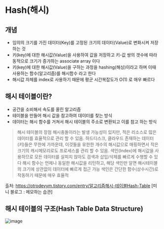 # Hash(해시)
## 개념
- 임의의 크기를 가진 데이터(Key)를 고정된 크기의 데이터(Value)로 변화시켜 저장하는 것
- 키(key)에 대한 해시값(Value)을 사용하여 값을 저장하고 키-값 쌍의 갯수에 따라 동적으로 크기가 증가하는 associate array 이다 
- 키(key)에 대한 해시값(Value)을 구하는 과정을 hashing(해싱)이라고 하며 이때 사용하는 함수(알고리즘)를 해시함수 라고 한다
- 해시값 자체를 index로 사용하기 때문에 평군 시간복잡도가 O(1) 로 매우 빠르다

## 해시 테이블이란?
- 공간을 소비해서 속도를 올린 알고리즘
- 테이블을 만들어 해시 값을 참고하여 데이터를 찾는 방식
- 데이터는 해시 함수를 거쳐서 해시 테이블의 주소로 변환되고 이를 참고 하는 방식
> 해시 테이블의 장점
해시충돌이라는 발생 가능성이 있지만, 적은 리소스로 많은 데이터를 효율적으로 관리 할 수 있음.
하드디스크, 클라우드 존재하는 데이터(키)들은 무한에 가까운데, 이것들을 유한한 개수의 해시값으로 매핑하면서 작은 크기의 캐시메모리로도 프로세스를 관리 할 수 있음.
색인(Index)에 해시값을 사용하므로 모든 데이터를 살피지 않아도 검색과 삽입/삭제를 빠르게 수행할 수 있다
해시 함수는 언제나 동일한 해시값을 리턴하고, 해당 색인만 알면 해시테이블의 크기에 상관없이 데이터에 빠르게 접근 가능
색인은 간단한 함수(상수시간)로 작동하기 때문에 매우 효율적



출처: https://otrodevym.tistory.com/entry/알고리즘해시-테이블Hash-Table [미니 블로그 : 메모하는 습관]

## 해시 테이블의 구조(Hash Table Data Structure)
![image](https://user-images.githubusercontent.com/78263702/121074529-f0cd0f00-c80e-11eb-893e-32ba1820887f.png)
